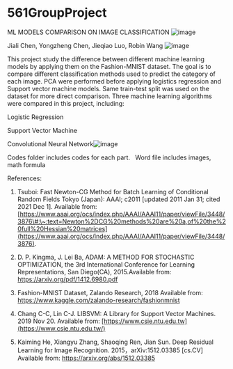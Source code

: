 561GroupProject
==============

ML MODELS COMPARISON ON IMAGE CLASSIFICATION 
![image](https://user-images.githubusercontent.com/68412645/144945771-fe754d4d-1c36-430c-aa42-bce5f11d6396.png)

Jiali Chen, Yongzheng Chen, Jieqiao Luo, Robin Wang
![image](https://user-images.githubusercontent.com/68412645/144945742-bdb71d91-d3f2-4308-b010-cd8f0bc5ef24.png)

This project study the difference between different machine learning models by applying them on the Fashion-MNIST dataset. The goal is to compare different classification methods used to predict the category of each image. PCA were performed before applying logistics regression and Support vector machine models. Same train-test split was used on the dataset for more direct comparison. Three machine learning algorithms were compared in this project, including:

Logistic Regression

Support Vector Machine

Convolutional Neural Network![image](https://user-images.githubusercontent.com/68412645/144945896-bfe8bbad-676f-4a17-b2ee-3516e289d793.png)

Codes folder includes codes for each part. 
 
Word file includes images, math formula 

References:

1.  Tsuboi: Fast Newton-CG Method for Batch Learning of Conditional Random
    Fields Tokyo (Japan): AAAI; c2011 [updated 2011 Jan 31; cited 2021 Dec 1].
    Available from:
    [https://www.aaai.org/ocs/index.php/AAAI/AAAI11/paper/viewFile/3448/3876\#:\~:text=Newton%2DCG%20methods%20are%20a,of%20the%20full%20Hessian%20matrices](https://www.aaai.org/ocs/index.php/AAAI/AAAI11/paper/viewFile/3448/3876).

2.  D. P. Kingma, J. Lei Ba, ADAM: A METHOD FOR STOCHASTIC OPTIMIZATION, the 3rd
    International Conference for Learning Representations, San Diego(CA),
    2015.Available from: <https://arxiv.org/pdf/1412.6980.pdf>

3.  Fashion-MNIST Dataset, Zalando Research, 2018 Available from:
    <https://www.kaggle.com/zalando-research/fashionmnist>

4.  Chang C-C, Lin C-J. LIBSVM: A Library for Support Vector Machines. 2019 Nov
    20. Available from:
    [https://www.csie.ntu.edu.tw](https://www.csie.ntu.edu.tw/)

5.  Kaiming He, Xiangyu Zhang, Shaoqing Ren, Jian Sun. Deep Residual Learning
    for Image Recognition. 2015，arXiv:1512.03385 [cs.CV] Available from:
    <https://arxiv.org/abs/1512.03385>

 

 

 

 
